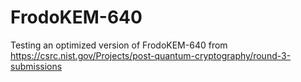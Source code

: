 # FrodoKEM-640
Testing an optimized version of FrodoKEM-640 from https://csrc.nist.gov/Projects/post-quantum-cryptography/round-3-submissions
